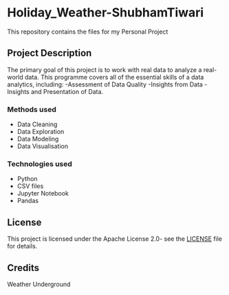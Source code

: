 # Holiday_Weather-ShubhamTiwari
This repository contains the files for my Personal Project

## Project Description
The primary goal of this project is to work with real data to analyze a real-world data. This programme covers all of the essential skills of a data analytics, including: -Assessment of Data Quality -Insights from Data -Insights and Presentation of Data.
### Methods used
- Data Cleaning
- Data Exploration
- Data Modeling
- Data Visualisation

### Technologies used
- Python
- CSV files
- Jupyter Notebook
- Pandas

## License
This project is licensed under the Apache License 2.0- see the [LICENSE](LICENSE) file for details.

## Credits
Weather Underground
